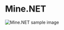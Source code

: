 # Mine.NET

![Mine.NET sample image](https://raw.githubusercontent.com/GediminasMasaitis/mine-dot-net/master/static/gui.png)